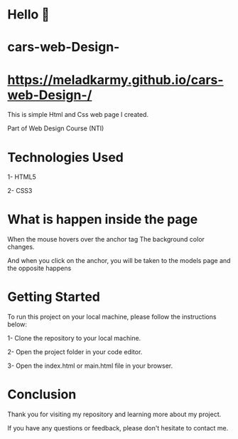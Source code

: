 # Hello 👋
# cars-web-Design-
# https://meladkarmy.github.io/cars-web-Design-/
This is simple Html and Css web page I created.

Part of Web Design Course (NTI)

# Technologies Used 

1- HTML5 

2- CSS3

# What is happen inside the page
When the mouse hovers over the anchor tag The background color changes.

And when you click on the anchor, you will be taken to the models page and the opposite happens


# Getting Started
To run this project on your local machine, please follow the instructions below:

1- Clone the repository to your local machine.

2- Open the project folder in your code editor.

3- Open the index.html or main.html file in your browser.


# Conclusion
Thank you for visiting my repository and learning more about my project.

If you have any questions or feedback, please don't hesitate to contact me.

